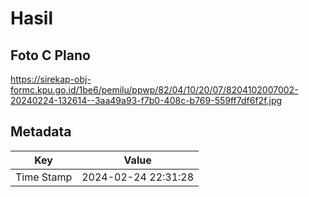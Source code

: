 # Hasil

## Foto C Plano

https://sirekap-obj-formc.kpu.go.id/1be6/pemilu/ppwp/82/04/10/20/07/8204102007002-20240224-132614--3aa49a93-f7b0-408c-b769-559ff7df6f2f.jpg


## Metadata

| Key        | Value               |
| ---------- | ------------------- |
| Time Stamp | 2024-02-24 22:31:28 |




